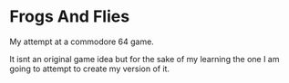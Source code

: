 # Frogs And Flies

My attempt at a commodore 64 game.

It isnt an original game idea but for the sake of my learning the one I am going to attempt to create my version of it.